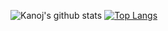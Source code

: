 ![Kanoj's github stats](https://github-readme-stats.vercel.app/api?username=roguejedi1&show_icons=true&theme=radical)
[![Top Langs](https://github-readme-stats.vercel.app/api/top-langs/?username=roguejedi1&layout=compact&theme=radical)](https://github.com/roguejedi1/github-readme-stats&theme=radical)
<!--
**roguejedi1/roguejedi1** is a ✨ _special_ ✨ repository because its `README.md` (this file) appears on your GitHub profile.


Here are some ideas to get you started:

- 🔭 I’m currently working on ...
- 🌱 I’m currently learning ...
- 👯 I’m looking to collaborate on ...
- 🤔 I’m looking for help with ...
- 💬 Ask me about ...
- 📫 How to reach me: ...
- 😄 Pronouns: ...
- ⚡ Fun fact: ...
-->
